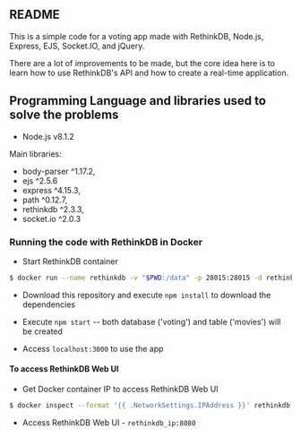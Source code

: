## README
This is a simple code for a voting app made with RethinkDB, Node.js, Express, EJS, Socket.IO, and jQuery.

There are a lot of improvements to be made, but the core idea here is to learn how to use RethinkDB's API and how to create a real-time application.

## Programming Language and libraries used to solve the problems

  - Node.js v8.1.2

Main libraries:
  - body-parser ^1.17.2,
  - ejs ^2.5.6
  - express ^4.15.3,
  - path ^0.12.7,
  - rethinkdb ^2.3.3,
  - socket.io ^2.0.3
  
### Running the code with RethinkDB in Docker
- Start RethinkDB container
```sh
$ docker run --name rethinkdb -v "$PWD:/data" -p 28015:28015 -d rethinkdb
```

- Download this repository and execute `npm install` to download the dependencies

- Execute `npm start` -- both database ('voting') and table ('movies') will be created

- Access `localhost:3000` to use the app

#### To access RethinkDB Web UI
- Get Docker container IP to access RethinkDB Web UI
```sh
$ docker inspect --format '{{ .NetworkSettings.IPAddress }}' rethinkdb
```
- Access RethinkDB Web UI - ```rethinkdb_ip:8080```